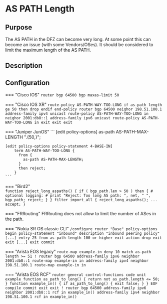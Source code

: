 # AS PATH Length

## Purpose

The AS PATH in the DFZ can become very long. At some point this can become an issue (with some Vendors/OSes). It should be considered to limit the maximum length of the AS PATH. 

## Description

## Configuration

=== "Cisco IOS"
    ```
    router bgp 64500
     bgp maxas-limit 50
    ```

=== "Cisco IOS XR"
    ```
    route-policy AS-PATH-WAY-TOO-LONG
     if as-path length ge 50 then
      drop
     endif
    end-policy
    router bgp 64500
     neighor 198.51.100.1
      address-family ipv4 unicast
       route-policy AS-PATH-WAY-TOO-LONG in
     neighor 2001:db8::1
      address-family ipv6 unicast
       route-policy AS-PATH-WAY-TOO-LONG in
      exit
     exit
    exit
    ```

=== "Juniper JunOS"
    ```
    [edit policy-options]
        as-path AS-PATH-MAX-LENGTH ".{50,}";

    [edit policy-options policy-statement 4-BASE-IN]
        term AS-PATH-WAY-TOO-LONG {
          from {
            as-path AS-PATH-MAX-LENGTH;
          } 
          then reject;
        }
    ```

=== "Bird2"  
    ```
    function reject_long_aspaths()
    {
      if ( bgp_path.len > 50 ) then {
        # optional logging:
        # print "Reject: Too long AS path: ", net, " ", bgp_path;
        reject;
      }
    }
    filter import_all {
      reject_long_aspaths();
      ...
      accept;
    }
    ```

=== "FRRouting"
    FRRouting does not allow to limit the number of ASes in the path.

=== "Nokia SR OS classic CLI"
    ```
    /configure router "Base" policy-options
    begin
            policy-statement "inbound"
                description "inbound peering policy"
                [...]
                entry 25
                    from
                        as-path-length 100 or-higher
                    exit
                    action drop
                    exit
                exit
                [...]
            exit
    commit
    ```

=== "Arista EOS legacy"
    ```
    route-map example-in deny 10
       match as-path length >= 51
    !
    router bgp 64500
       address-family ipv6
          neighbor 2001:db8::1 route-map example-in in
       address-family ipv4
          neighbor 198.51.100.1 route-map example-in in
    ```

=== "Arista EOS RCF"
    ```
    router general
    control-functions
       code unit example
    function as_path_to_long() {
      return not as_path.length <= 50;
    }
    function example_in() {
      if as_path_to_long() {
        exit false;
      }
    }
    EOF
          compile
          commit
          exit
       exit
    !
    router bgp 64500
       address-family ipv6
          neighbor 2001:db8::1 rcf in example_in()
       address-family ipv4
          neighbor 198.51.100.1 rcf in example_in()
    ```

